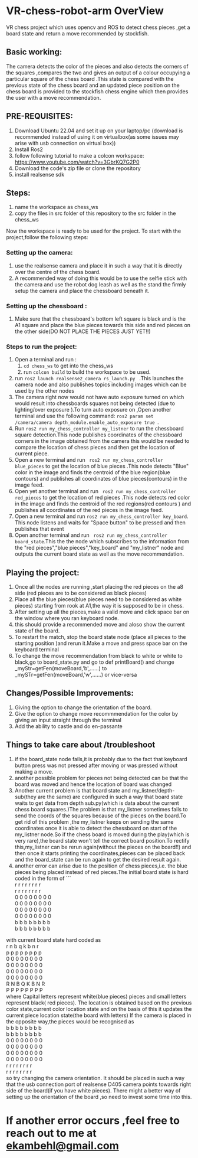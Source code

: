 # VR-chess-robot-arm OverView
VR chess project which uses  opencv and ROS to detect chess pieces ,get a board state and return a move recommended by stockfish.

## Basic working:
The camera detects the color of the pieces and also detects the corners of the squares ,compares the two and gives an output of a colour occupying a particular square of the chess board .This state is compared with the previous state of the chess board and an updated piece position on the chess board is provided to the stockfish chess engine which then provides the user with a move recommendation.

## PRE-REQUISITES:
1. Download Ubuntu 22.04  and set it up on your laptop/pc (download is recommended instead of using it on virtualbox(as some issues may arise with usb connection on virtual box))
2. Install Ros2
3. follow following tutorial to make a colcon workspace: https://www.youtube.com/watch?v=3GbrKQ7G2P0
4. Download the code's zip file or clone the repository
5. install realsense sdk

## Steps:
1. name the workspace as chess_ws
2. copy the files in src folder of this repository to the src folder in the chess_ws

Now the workspace is ready to be used for the project.
To start with the project,follow the following steps:

### Setting up the camera:
1. use the realsense camera and place it in such a way that it is directly over the centre of the chess board.
2. A recommended way of doing this would be to use the selfie stick with the camera and use the robot dog leash as well as the stand the firmly setup the camera and place the chessboard beneath it.

### Setting up the chessboard :
1. Make sure that the chessboard's bottom left square is black and is the A1 square  and place the blue pieces towards this side and red pieces on the other side(DO NOT PLACE THE PIECES JUST YET!!)

### Steps to run the project:
1. Open a terminal and run : 
    1. ```cd chess_ws``` to get into the chess_ws
    2. run ```colcon build``` to build the workspace to be used.
2. run ```ros2 launch realsense2_camera rs_launch.py ```  .This launches the camera node and also publishes topics including images which can be used by the other nodes
3. The camera right now would not have auto exposure turned on which would result into chessboards squares not being detected (due to lighting/over exposure ).To turn auto exposure on ,Open another terminal and use the following command: 
    ```ros2 param set /camera/camera depth_module.enable_auto_exposure true ```.
4. Run ```ros2 run my_chess_controller my_listner``` to run the chessboard square detection.This node publishes coordinates of the chessboard corners in the image obtained from the camera this would be needed to compare the location of chess pieces and then get the location of current piece.
5. Open a new terminal and run ``` ros2 run my_chess_controller blue_pieces``` to get the location of blue pieces .This node detects "Blue" color in  the image and finds the centroid of the blue region(blue contours) and publishes all coordinates of blue pieces(contours) in the image feed.
6. Open yet another terminal and run ``` ros2 run my_chess_controller red_pieces``` to get the location of red pieces .This node detects red color in the image and finds the centroid of the red regions(red contours ) and publishes all coordinates of the red pieces in the image feed.
7. Open a new terminal and run ```ros2 run my_chess_controller key_board```. This node listens and waits for "Space button" to be pressed and then publishes that event
8. Open another terminal and run ``` ros2 run my_chess_controller board_state```.This the the node which subscribes to the information from the "red pieces","blue pieces","key_board" and "my_listner" node and outputs the current board state as well as the move recommendation.

## Playing the project:
1. Once all the nodes are running ,start placing the red pieces on the a8 side (red pieces are to be considered as black pieces)
2. Place all the blue pieces(blue pieces need to be considered as white pieces) starting from rook at A1,the way it is supposed to be in chess.
3. After setting up all the pieces,make a valid move and click space bar on the window where you ran keyboard node.
4. this should provide a recommended move and aloso show the current state of the board.
5. To restart the match, stop the board state node (place all pieces to the starting position )and rerun it.Make a move and press space bar on the keyboard terminal
7. To change the move recommendation from black to white or white to black,go to board_state.py and go to def printBoard() and change _myStr=getFen(moveBoard,'b',......) to _mySTr=getFen(moveBoard,'w',......) or vice-versa



## Changes/Possible Improvements:
1. Giving the option to change the orientation of the board.
2. Give the option to change move recommmendation for the color by giving an input straight through the terminal
3. Add the ability to castle and do en-passante


## Things to take care about /troubleshoot
1. if the board_state node fails,it is probably due to the fact that keyboard button press was not pressed after moving or was pressed without making a move.
2. another possible problem for pieces not being detected can be that the board was moved and hence the location of board was changed
3. Another current problem is that board state and my_listner/depth-sub(they are the same) are configured in such a way that board state waits to get data from depth sub.py(which is data about the current chess board squares.)The problem is that my_listner sometimes fails to send the coords of the squares because of the pieces on the board.To get rid of this problem ,the my_listner keeps on sending the same coordinates once it  is able to detect the chessboard on start of the my_listner node.So if the chess board is moved during the play(which is very rare),the board state won't tell the correct board position.To rectify this,my_listner can be rerun again(without the pieces on the board!!) and then once it starts printing the coordinates,pieces can be placed back and the board_state can be run again to get the desired result again.
4. another error can arise due to the position of chess pieces,i.e. the blue pieces being placed instead of red pieces.The initial board state is hard coded in the form of  ```  
r r r r r r r r <br/>
r r r r r r r r <br/>
0 0 0 0 0 0 0 0 <br/>
0 0 0 0 0 0 0 0 <br/>
0 0 0 0 0 0 0 0 <br/>
0 0 0 0 0 0 0 0 <br/>
b b b b b b b b <br/>
b b b b b b b b <br/>

with current board state hard coded as <br />
r n b q k b n r <br/>
p p p p p p p p <br/>
0 0 0 0 0 0 0 0 <br/>
0 0 0 0 0 0 0 0 <br/>
0 0 0 0 0 0 0 0 <br/>
0 0 0 0 0 0 0 0 <br/>
R N B Q K B N R <br/>
P P P P P P P P  <br/>
where Capital letters represent white(blue pieces) pieces and small letters represent black( red pieces).
The location is obtained based on the previous color state,current color location state and on the basis of this it updates the current piece location state(the board with letters)
If the camera is placed in the opposite way,the pieces would be recognised as <br/>
b b b b b b b b <br/>
b b b b b b b b <br/>
0 0 0 0 0 0 0 0 <br/>
0 0 0 0 0 0 0 0 <br/>
0 0 0 0 0 0 0 0 <br/>
0 0 0 0 0 0 0 0 <br/>
r r r r r r r r <br/>
r r r r r r r r <br/>
so try changing the camera orientation.
It should be placed in such a way that the usb connection port of realsense D405 camera points towards right side of the board(if you have white pieces).
There might a better way of setting up the orientation of the board ,so need to invest some time into this.

# If another error occurs ,feel free to reach out to me at ekambehl@gmail.com




